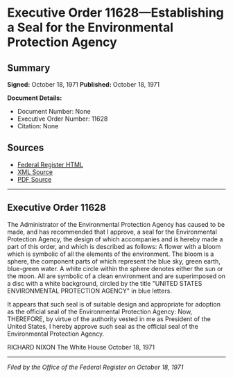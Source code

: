 # Executive Order 11628—Establishing a Seal for the Environmental Protection Agency

## Summary

**Signed:** October 18, 1971
**Published:** October 18, 1971

**Document Details:**
- Document Number: None
- Executive Order Number: 11628
- Citation: None

## Sources
- [Federal Register HTML](https://www.presidency.ucsb.edu/documents/executive-order-11628-establishing-seal-for-the-environmental-protection-agency)
- [XML Source](None)
- [PDF Source](None)

---

## Executive Order 11628

The Administrator of the Environmental Protection Agency has caused to be made, and has recommended that I approve, a seal for the Environmental Protection Agency, the design of which accompanies and is hereby made a part of this order, and which is described as follows:
A flower with a bloom which is symbolic of all the elements of the environment. The bloom is a sphere, the component parts of which represent the blue sky, green earth, blue-green water. A white circle within the sphere denotes either the sun or the moon. All are symbolic of a clean environment and are superimposed on a disc with a white background, circled by the title "UNITED STATES ENVIRONMENTAL PROTECTION AGENCY" in blue letters.

It appears that such seal is of suitable design and appropriate for adoption as the official seal of the Environmental Protection Agency:
Now, THEREFORE, by virtue of the authority vested in me as President of the United States, I hereby approve such seal as the official seal of the Environmental Protection Agency.

RICHARD NIXON
The White House
October 18, 1971

---

*Filed by the Office of the Federal Register on October 18, 1971*

